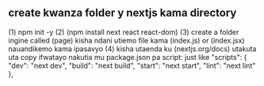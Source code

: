 ## create kwanza folder y nextjs kama directory
 
 (1) npm init -y
 (2) (npm install next react react-dom)
 (3) create a folder ingine called (page) kisha ndani utiemo file kama (index.js) or (index.jsx) nauandikemo kama ipasavyo
 (4) kisha utaenda ku (nextjs.org/docs) utakuta uta copy ifwatayo
 nakutia mu package.json pa script:
just like "scripts": {
  "dev": "next dev",
  "build": "next build",
  "start": "next start",
  "lint": "next lint"
},

